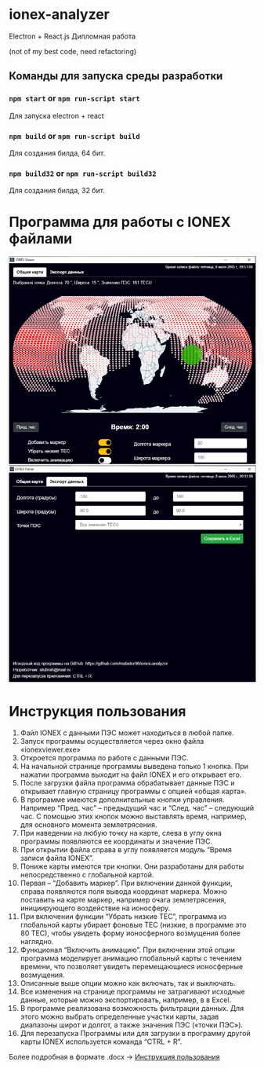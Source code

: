 # ionex-analyzer
Electron + React.js
Дипломная работа

(not of my best code, need refactoring)

## Команды для запуска среды разработки

### `npm start` or `npm run-script start`

Для запуска electron + react

### `npm build` or `npm run-script build`

Для создания билда, 64 бит. 

### `npm build32` or `npm run-script build32`

Для создания билда, 32 бит. 

# Программа для работы с IONEX файлами

![Иллюстрация к проекту](https://github.com/matador96/ionex-analyzer/blob/master/ReadMeFiles/1.png?raw=true)
![Иллюстрация к проекту](https://github.com/matador96/ionex-analyzer/blob/master/ReadMeFiles/2.png?raw=true)

# Инструкция пользования

1.	Файл IONEX с данными ПЭС может находиться в любой папке.
2.	Запуск программы осуществляется через окно файла «ionexviewer.exe»
3.	Откроется программа по работе с данными ПЭС. 
4.	На начальной странице программы выведена только 1 кнопка. При нажатии программа выходит на файл IONEX и его открывает его.
5.	После загрузки файла программа обрабатывает данные ПЭС и открывает главную страницу программы с опцией «общая карта». 
6.	В программе имеются дополнительные кнопки управления. Например “Пред. час” – предыдущий час и “След. час” – следующий час. С помощью этих кнопок можно выставлять время, например, для основного момента землетрясения. 
7.	При наведении на любую точку на карте, слева в углу окна программы появляются ее координаты и значение ПЭС.
8.	При открытии файла справа в углу появляется модуль “Время записи файла IONEX”.
9.	Пониже карты имеются три кнопки. Они разработаны для работы непосредственно с глобальной картой. 
10.	Первая – “Добавить маркер”. При включении данной функции, справа появляются поля вывода координат маркера. Можно поставить на карте маркер, например очага землетрясения, инициирующего воздействие на ионосферу. 
11.	При включении функции “Убрать низкие TEC”, программа из глобальной карты убирает фоновые TEC (низкие, в программе это 80 TEC), чтобы увидеть форму ионосферного возмущения более наглядно. 
12.	Функционал “Включить анимацию”. При включении этой опции программа моделирует анимацию глобальный карты с течением времени, что позволяет увидеть перемещающиеся ионосферные возмущения.
13.	Описанные выше опции можно как включать, так и выключать. 
14.	Все изменения на странице программы не затрагивают исходные данные, которые можно экспортировать, например, в в Excel.
15. В программе реализована возможность фильтрации данных. Для этого можно выбрать определенные участки карты, задав диапазоны широт и долгот, а также значения ПЭС («точки ПЭС»).
16.	Для перезапуска Программы или для загрузки в программу другой карты IONEX используется команда “CTRL + R”.

Более подробная в формате .docx -> [Инструкция пользования](https://github.com/matador96/ionex-analyzer/blob/master/ReadMeFiles/Инструкция%20пользования.docx)

